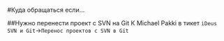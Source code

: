 #Куда обращаться если…

##Нужно перенести проект с SVN на Git
К Michael Pakki в тикет `iDeus SVN и Git`→`Перенос проектов с SVN в Git`
